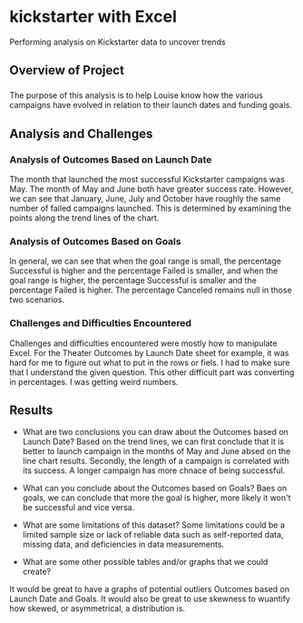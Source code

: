 # kickstarter with Excel
Performing analysis on Kickstarter data to uncover trends


## Overview of Project

### 
The purpose of this analysis is to help Louise know how the various campaigns have evolved in relation to their launch dates and funding goals.

## Analysis and Challenges

### Analysis of Outcomes Based on Launch Date
The month that launched the most successful Kickstarter campaigns was May. The month of May and June both have greater success rate. However, we can see that January, June, July and October have roughly the same number of failed campaigns launched. This is determined by examining the points along the trend lines of the chart.

### Analysis of Outcomes Based on Goals
In general, we can see that when the goal range is small, the percentage Successful is higher and the percentage Failed is smaller, and when the goal range is higher, the percentage Successful is smaller and the percentage Failed is higher. The percentage Canceled remains null in those two scenarios. 

### Challenges and Difficulties Encountered
Challenges and difficulties encountered were mostly how to manipulate Excel. For the Theater Outcomes by Launch Date sheet for example, it was hard for me to figure out what to put in the rows or fiels. I had to make sure that I understand the given question. This other difficult part was converting in percentages. I was getting weird numbers. 
## Results

- What are two conclusions you can draw about the Outcomes based on Launch Date?
Based on the trend lines, we can first conclude that it is better to launch campaign in the months of May and June  absed on the line chart results. Secondly, the length of a campaign is correlated with its success. A longer campaign has more chnace of being successful. 

- What can you conclude about the Outcomes based on Goals?
Baes on goals,  we can conclude that more the goal is higher, more likely it won't be successful and vice versa.

- What are some limitations of this dataset?
Some limitations could be a limited sample size or lack of reliable data such as self-reported data, missing data, and deficiencies in data measurements. 

- What are some other possible tables and/or graphs that we could create?

It would be great to have a graphs of potential outliers Outcomes based on Launch Date and Goals. It would also be great to use skewness to wuantify how skewed, or asymmetrical, a distribution is. 

